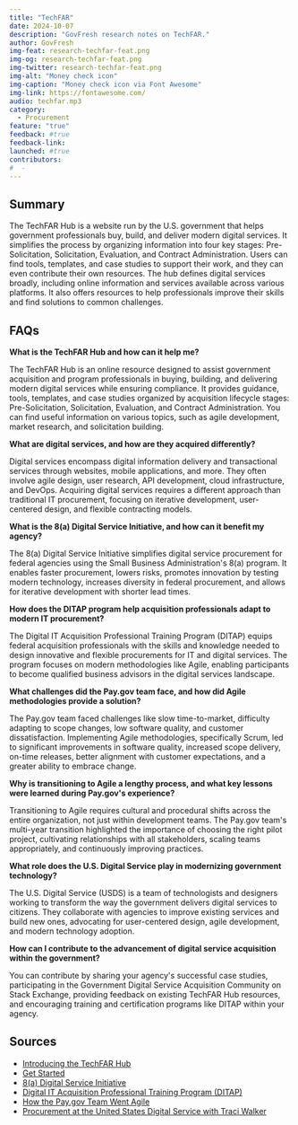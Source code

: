 ```yaml
---
title: "TechFAR"
date: 2024-10-07
description: "GovFresh research notes on TechFAR."
author: GovFresh
img-feat: research-techfar-feat.png
img-og: research-techfar-feat.png
img-twitter: research-techfar-feat.png
img-alt: "Money check icon"
img-caption: "Money check icon via Font Awesome"
img-link: https://fontawesome.com/
audio: techfar.mp3
category:
  - Procurement
feature: "true"
feedback: #true
feedback-link: 
launched: #true
contributors:
#  - 
---
```


## Summary

The TechFAR Hub is a website run by the U.S. government that helps government professionals buy, build, and deliver modern digital services. It simplifies the process by organizing information into four key stages: Pre-Solicitation, Solicitation, Evaluation, and Contract Administration. Users can find tools, templates, and case studies to support their work, and they can even contribute their own resources. The hub defines digital services broadly, including online information and services available across various platforms. It also offers resources to help professionals improve their skills and find solutions to common challenges.

## FAQs

**What is the TechFAR Hub and how can it help me?**

The TechFAR Hub is an online resource designed to assist government acquisition and program professionals in buying, building, and delivering modern digital services while ensuring compliance. It provides guidance, tools, templates, and case studies organized by acquisition lifecycle stages: Pre-Solicitation, Solicitation, Evaluation, and Contract Administration. You can find useful information on various topics, such as agile development, market research, and solicitation building.

**What are digital services, and how are they acquired differently?**

Digital services encompass digital information delivery and transactional services through websites, mobile applications, and more. They often involve agile design, user research, API development, cloud infrastructure, and DevOps. Acquiring digital services requires a different approach than traditional IT procurement, focusing on iterative development, user-centered design, and flexible contracting models.

**What is the 8(a) Digital Service Initiative, and how can it benefit my agency?**

The 8(a) Digital Service Initiative simplifies digital service procurement for federal agencies using the Small Business Administration's 8(a) program. It enables faster procurement, lowers risks, promotes innovation by testing modern technology, increases diversity in federal procurement, and allows for iterative development with shorter lead times.

**How does the DITAP program help acquisition professionals adapt to modern IT procurement?**

The Digital IT Acquisition Professional Training Program (DITAP) equips federal acquisition professionals with the skills and knowledge needed to design innovative and flexible procurements for IT and digital services. The program focuses on modern methodologies like Agile, enabling participants to become qualified business advisors in the digital services landscape.

**What challenges did the Pay.gov team face, and how did Agile methodologies provide a solution?**

The Pay.gov team faced challenges like slow time-to-market, difficulty adapting to scope changes, low software quality, and customer dissatisfaction. Implementing Agile methodologies, specifically Scrum, led to significant improvements in software quality, increased scope delivery, on-time releases, better alignment with customer expectations, and a greater ability to embrace change.

**Why is transitioning to Agile a lengthy process, and what key lessons were learned during Pay.gov's experience?**

Transitioning to Agile requires cultural and procedural shifts across the entire organization, not just within development teams. The Pay.gov team's multi-year transition highlighted the importance of choosing the right pilot project, cultivating relationships with all stakeholders, scaling teams appropriately, and continuously improving practices.

**What role does the U.S. Digital Service play in modernizing government technology?**

The U.S. Digital Service (USDS) is a team of technologists and designers working to transform the way the government delivers digital services to citizens. They collaborate with agencies to improve existing services and build new ones, advocating for user-centered design, agile development, and modern technology adoption.

**How can I contribute to the advancement of digital service acquisition within the government?**

You can contribute by sharing your agency's successful case studies, participating in the Government Digital Service Acquisition Community on Stack Exchange, providing feedback on existing TechFAR Hub resources, and encouraging training and certification programs like DITAP within your agency.

## Sources

- [Introducing the TechFAR Hub](https://obamawhitehouse.archives.gov/blog/2016/07/26/introducing-techfar-hub)
- [Get Started](https://techfarhub.usds.gov/get-started/)
- [8(a) Digital Service Initiative](https://techfarhub.usds.gov/get-started/8a/)
- [Digital IT Acquisition Professional Training Program (DITAP)](https://techfarhub.usds.gov/get-started/ditap/)
- [How the Pay.gov Team Went Agile](https://techfarhub.usds.gov/resources/case-studies/how-pay-gov-team-went-agile/)
- [ Procurement at the United States Digital Service with Traci Walker ](https://www.youtube.com/watch?v=4yL65gPY6KQ&list=TLGGslUBX0mdVuQwNzEwMjAyNA)